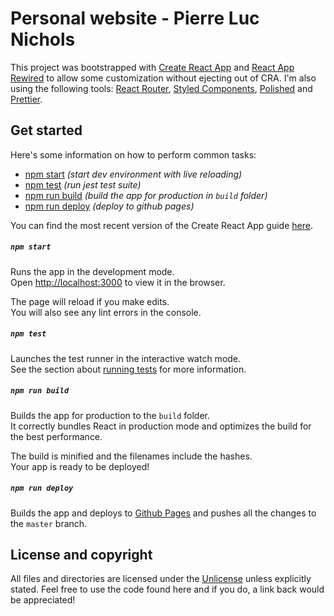 # Personal website - Pierre Luc Nichols

This project was bootstrapped with [Create React App](https://github.com/facebookincubator/create-react-app) and [React App Rewired](https://github.com/timarney/react-app-rewired) to allow some customization without ejecting out of CRA.  I'm also using the following tools: [React Router](https://github.com/ReactTraining/react-router), [Styled Components](https://www.styled-components.com/), [Polished](https://polished.js.org/) and [Prettier](https://github.com/prettier/prettier).

## Get started
Here's some information on how to perform common tasks:
- [npm start](#npm-start) *(start dev environment with live reloading)*
- [npm test](#npm-test) *(run jest test suite)*
- [npm run build](#npm-run-build) *(build the app for production in `build` folder)*
- [npm run deploy](#npm-run-deploy) *(deploy to github pages)*

You can find the most recent version of the Create React App guide [here](https://github.com/facebookincubator/create-react-app/blob/master/packages/react-scripts/template/README.md).

##### `npm start`

Runs the app in the development mode.<br>
Open [http://localhost:3000](http://localhost:3000) to view it in the browser.

The page will reload if you make edits.<br>
You will also see any lint errors in the console.

##### `npm test`

Launches the test runner in the interactive watch mode.<br>
See the section about [running tests](#running-tests) for more information.

##### `npm run build`

Builds the app for production to the `build` folder.<br>
It correctly bundles React in production mode and optimizes the build for the best performance.

The build is minified and the filenames include the hashes.<br>
Your app is ready to be deployed!

##### `npm run deploy`

Builds the app and deploys to [Github Pages](https://pages.github.com/) and pushes all the changes to the `master` branch.

## License and copyright

All files and directories are licensed under the [Unlicense](http://unlicense.org/) unless explicitly stated. Feel free to use the code found here and if you do, a link back would be appreciated!

